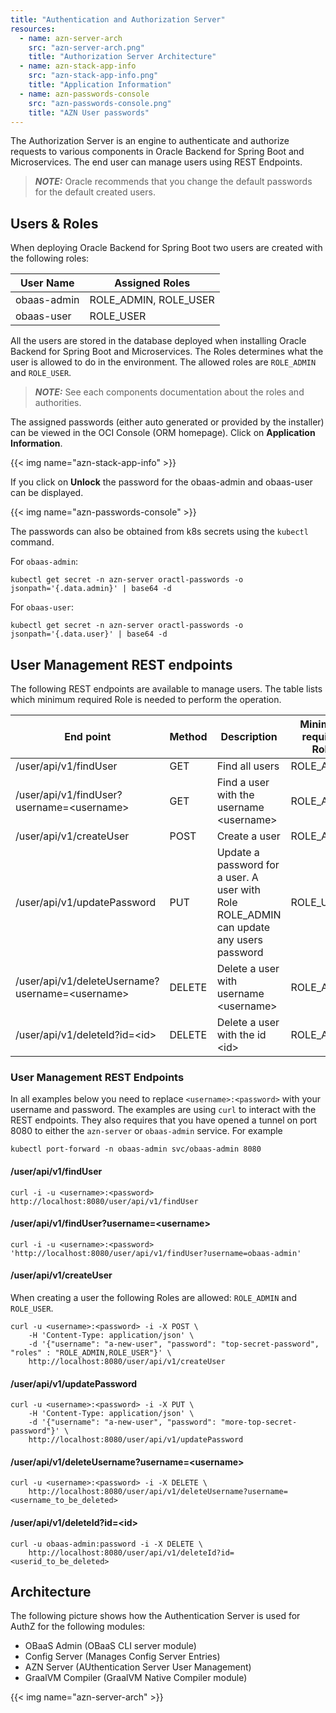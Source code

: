 ```yaml
---
title: "Authentication and Authorization Server"
resources:
  - name: azn-server-arch
    src: "azn-server-arch.png"
    title: "Authorization Server Architecture"
  - name: azn-stack-app-info
    src: "azn-stack-app-info.png"
    title: "Application Information"
  - name: azn-passwords-console
    src: "azn-passwords-console.png"
    title: "AZN User passwords"
---
```


The Authorization Server is an engine to authenticate and authorize requests to various components in Oracle Backend for Spring Boot and Microservices. The end user can manage users using REST Endpoints.

> **_NOTE:_** Oracle recommends that you change the default passwords for the default created users.

## Users & Roles

When deploying Oracle Backend for Spring Boot two users are created with the following roles:

| User Name     | Assigned Roles        |
|---------------|-----------------------|
| obaas-admin   | ROLE_ADMIN, ROLE_USER |
| obaas-user    | ROLE_USER             |

All the users are stored in the database deployed when installing Oracle Backend for Spring Boot and Microservices. The Roles determines what the user is allowed to do in the environment. The allowed roles are `ROLE_ADMIN` and `ROLE_USER`.

> **_NOTE:_** See each components documentation about the roles and authorities.

The assigned passwords (either auto generated or provided by the installer) can be viewed in the OCI Console (ORM homepage). Click on **Application Information**.

<!-- spellchecker-disable -->
{{< img name="azn-stack-app-info" >}}
<!-- spellchecker-enable -->

If you click on **Unlock** the password for the obaas-admin and obaas-user can be displayed.

<!-- spellchecker-disable -->
{{< img name="azn-passwords-console" >}}
<!-- spellchecker-enable -->

The passwords can also be obtained from k8s secrets using the `kubectl` command.

For `obaas-admin`:

```shell
kubectl get secret -n azn-server oractl-passwords -o jsonpath='{.data.admin}' | base64 -d
```

For `obaas-user`:

```shell
kubectl get secret -n azn-server oractl-passwords -o jsonpath='{.data.user}' | base64 -d
```

## User Management REST endpoints

The following REST endpoints are available to manage users. The table lists which minimum required Role is needed to perform the operation.

| End point                                         | Method | Description                                     | Minimum required Role |
|---------------------------------------------------|--------|-------------------------------------------------|-----------------------|
| /user/api/v1/findUser                             | GET    | Find all users                                  | ROLE_ADMIN            |
| /user/api/v1/findUser?username=\<username\>       | GET    | Find a user with the username \<username\>      | ROLE_ADMIN            |
| /user/api/v1/createUser                           | POST   | Create a user                                   | ROLE_ADMIN            |
| /user/api/v1/updatePassword                       | PUT    | Update a password for a user. A user with<br>Role ROLE_ADMIN can update any users password | ROLE_USER |
| /user/api/v1/deleteUsername?username=\<username\> | DELETE | Delete a user with username \<username\>        | ROLE_ADMIN            |
| /user/api/v1/deleteId?id=\<id\>                   | DELETE | Delete a user with the id \<id\>                | ROLE_ADMIN            |

### User Management REST Endpoints

In all examples below you need to replace `<username>:<password>` with your username and password. The examples are using `curl` to interact with the REST endpoints. They also requires that you have opened a tunnel on port 8080 to either the `azn-server` or `obaas-admin` service. For example

```shell
kubectl port-forward -n obaas-admin svc/obaas-admin 8080
```

#### /user/api/v1/findUser

```shell
curl -i -u <username>:<password> http://localhost:8080/user/api/v1/findUser
```

#### /user/api/v1/findUser?username=\<username\>

```shell
curl -i -u <username>:<password> 'http://localhost:8080/user/api/v1/findUser?username=obaas-admin'
```

#### /user/api/v1/createUser

When creating a user the following Roles are allowed: `ROLE_ADMIN` and `ROLE_USER`.

```shell
curl -u <username>:<password> -i -X POST \
    -H 'Content-Type: application/json' \
    -d '{"username": "a-new-user", "password": "top-secret-password", "roles" : "ROLE_ADMIN,ROLE_USER"}' \
    http://localhost:8080/user/api/v1/createUser
```

#### /user/api/v1/updatePassword

```shell
curl -u <username>:<password> -i -X PUT \
    -H 'Content-Type: application/json' \
    -d '{"username": "a-new-user", "password": "more-top-secret-password"}' \
    http://localhost:8080/user/api/v1/updatePassword
```

#### /user/api/v1/deleteUsername?username=\<username\>

```shell
curl -u <username>:<password> -i -X DELETE \ 
    http://localhost:8080/user/api/v1/deleteUsername?username=<username_to_be_deleted>
```

#### /user/api/v1/deleteId?id=\<id\>

```shell
curl -u obaas-admin:password -i -X DELETE \
    http://localhost:8080/user/api/v1/deleteId?id=<userid_to_be_deleted>
```

## Architecture

The following picture shows how the Authentication Server is used for AuthZ for the following modules:

- OBaaS Admin (OBaaS CLI server module)
- Config Server (Manages Config Server Entries)
- AZN Server (AUthentication Server User Management)
- GraalVM Compiler (GraalVM Native Compiler module)

<!-- spellchecker-disable -->
{{< img name="azn-server-arch" >}}
<!-- spellchecker-enable -->
